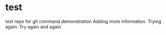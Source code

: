 # test
test repo for git command demonstration
Adding more information. Trying again.
Try again and again
